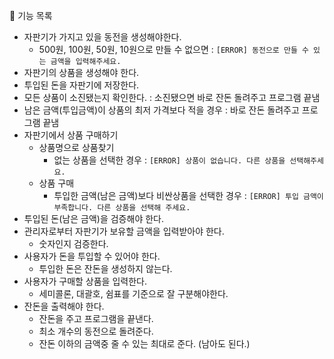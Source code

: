 🚀 기능 목록

- 자판기가 가지고 있을 동전을 생성해야한다.
  - 500원, 100원, 50원, 10원으로 만들 수 없으면 : `[ERROR] 동전으로 만들 수 있는 금액을 입력해주세요.`
- 자판기의 상품을 생성해야 한다.
- 투입된 돈을 자판기에 저장한다.
- 모든 상품이 소진됐는지 확인한다. : 소진됐으면 바로 잔돈 돌려주고 프로그램 끝냄
- 남은 금액(투입금액)이 상품의 최저 가격보다 적을 경우 : 바로 잔돈 돌려주고 프로그램 끝냄
- 자판기에서 상품 구매하기
  - 상품명으로 상품찾기
    - 없는 상품을 선택한 경우 : `[ERROR] 상품이 없습니다. 다른 상품을 선택해주세요.`
  - 상품 구매
    - 투입한 금액(남은 금액)보다 비싼상품을 선택한 경우 : `[ERROR] 투입 금액이 부족합니다. 다른 상품을 선택해 주세요.`
- 투입된 돈(남은 금액)을 검증해야 한다.
- 관리자로부터 자판기가 보유할 금액을 입력받아야 한다.
  - 숫자인지 검증한다.
- 사용자가 돈을 투입할 수 있어야 한다.
  - 투입한 돈은 잔돈을 생성하지 않는다.
- 사용자가 구매할 상품을 입력한다.
  - 세미콜론, 대괄호, 쉼표를 기준으로 잘 구분해야한다.
- 잔돈을 출력해야 한다.
  - 잔돈을 주고 프로그램을 끝낸다.
  - 최소 개수의 동전으로 돌려준다.
  - 잔돈 이하의 금액중 줄 수 있는 최대로 준다. (남아도 된다.)
